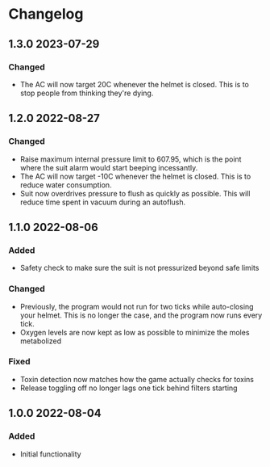# Changelog

## 1.3.0 2023-07-29

### Changed

- The AC will now target 20C whenever the helmet is closed. This is to stop people from thinking they're dying.

## 1.2.0 2022-08-27

### Changed
- Raise maximum internal pressure limit to 607.95, which is the point where the suit alarm would start beeping incessantly.
- The AC will now target -10C whenever the helmet is closed. This is to reduce water consumption.
- Suit now overdrives pressure to flush as quickly as possible. This will reduce time spent in vacuum during an autoflush.

## 1.1.0 2022-08-06

### Added
- Safety check to make sure the suit is not pressurized beyond safe limits

### Changed
- Previously, the program would not run for two ticks while auto-closing your helmet. This is no longer the case, and the program now runs every tick.
- Oxygen levels are now kept as low as possible to minimize the moles metabolized

### Fixed
- Toxin detection now matches how the game actually checks for toxins
- Release toggling off no longer lags one tick behind filters starting

## 1.0.0 2022-08-04

### Added
- Initial functionality
